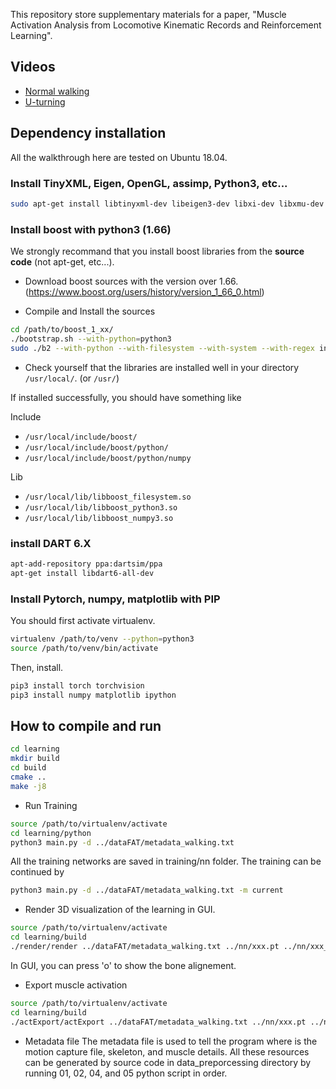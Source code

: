 This repository store supplementary materials for a paper, "Muscle Activation Analysis from Locomotive Kinematic Records and Reinforcement Learning".

## Videos
* [Normal walking](https://youtu.be/MpSMT-Yjdwo)
* [U-turning](https://youtu.be/ZZZOeoNIZNo)

## Dependency installation
All the walkthrough here are tested on Ubuntu 18.04.

### Install TinyXML, Eigen, OpenGL, assimp, Python3, etc...

```bash
sudo apt-get install libtinyxml-dev libeigen3-dev libxi-dev libxmu-dev freeglut3-dev libassimp-dev libpython3-dev python3-tk python3-numpy virtualenv ipython3 cmake-curses-gui
```

### Install boost with python3 (1.66)

We strongly recommand that you install boost libraries from the **source code**
(not apt-get, etc...).

- Download boost sources with the version over 1.66.(https://www.boost.org/users/history/version_1_66_0.html)

- Compile and Install the sources

```bash
cd /path/to/boost_1_xx/
./bootstrap.sh --with-python=python3
sudo ./b2 --with-python --with-filesystem --with-system --with-regex install
```

- Check yourself that the libraries are installed well in your directory `/usr/local/`. (or `/usr/`)

If installed successfully, you should have something like

Include

* `/usr/local/include/boost/`
* `/usr/local/include/boost/python/`
* `/usr/local/include/boost/python/numpy`

Lib 

* `/usr/local/lib/libboost_filesystem.so`
* `/usr/local/lib/libboost_python3.so`
* `/usr/local/lib/libboost_numpy3.so`

### install DART 6.X
```bash
apt-add-repository ppa:dartsim/ppa
apt-get install libdart6-all-dev
```

### Install Pytorch, numpy, matplotlib with PIP

You should first activate virtualenv.
```bash
virtualenv /path/to/venv --python=python3
source /path/to/venv/bin/activate
```
Then, install.
```bash
pip3 install torch torchvision
pip3 install numpy matplotlib ipython
```

## How to compile and run

```bash
cd learning
mkdir build
cd build
cmake .. 
make -j8
```

- Run Training
```bash
source /path/to/virtualenv/activate
cd learning/python
python3 main.py -d ../dataFAT/metadata_walking.txt
```

All the training networks are saved in training/nn folder. The training can be continued by
```bash
python3 main.py -d ../dataFAT/metadata_walking.txt -m current
```

- Render 3D visualization of the learning in GUI.
```bash
source /path/to/virtualenv/activate
cd learning/build
./render/render ../dataFAT/metadata_walking.txt ../nn/xxx.pt ../nn/xxx_muscle.pt
```
In GUI, you can press 'o' to show the bone alignement.

- Export muscle activation
```bash
source /path/to/virtualenv/activate
cd learning/build
./actExport/actExport ../dataFAT/metadata_walking.txt ../nn/xxx.pt ../nn/xxx_muscle.pt
```

- Metadata file
The metadata file is used to tell the program where is the motion capture file, skeleton, and muscle details.
All these resources can be generated by source code in data_preporcessing directory by running 01, 02, 04, and 05 python script in order.